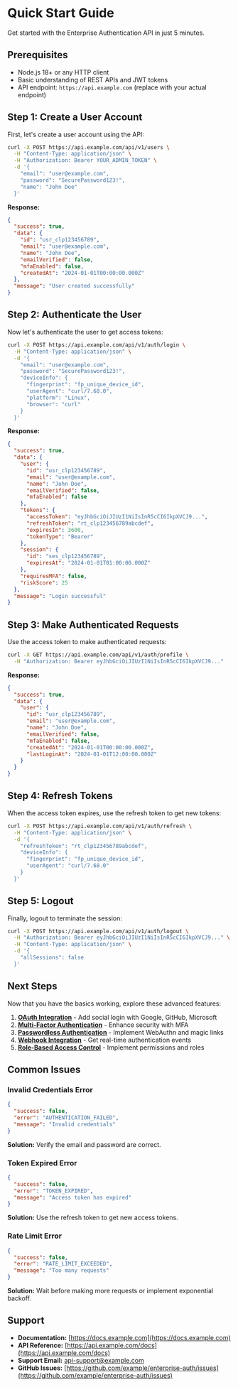 # Quick Start Guide

Get started with the Enterprise Authentication API in just 5 minutes.

## Prerequisites

- Node.js 18+ or any HTTP client
- Basic understanding of REST APIs and JWT tokens
- API endpoint: `https://api.example.com` (replace with your actual endpoint)

## Step 1: Create a User Account

First, let's create a user account using the API:

```bash
curl -X POST https://api.example.com/api/v1/users \
  -H "Content-Type: application/json" \
  -H "Authorization: Bearer YOUR_ADMIN_TOKEN" \
  -d '{
    "email": "user@example.com",
    "password": "SecurePassword123!",
    "name": "John Doe"
  }'
```

**Response:**

```json
{
  "success": true,
  "data": {
    "id": "usr_clp123456789",
    "email": "user@example.com",
    "name": "John Doe",
    "emailVerified": false,
    "mfaEnabled": false,
    "createdAt": "2024-01-01T00:00:00.000Z"
  },
  "message": "User created successfully"
}
```

## Step 2: Authenticate the User

Now let's authenticate the user to get access tokens:

```bash
curl -X POST https://api.example.com/api/v1/auth/login \
  -H "Content-Type: application/json" \
  -d '{
    "email": "user@example.com",
    "password": "SecurePassword123!",
    "deviceInfo": {
      "fingerprint": "fp_unique_device_id",
      "userAgent": "curl/7.68.0",
      "platform": "Linux",
      "browser": "curl"
    }
  }'
```

**Response:**

```json
{
  "success": true,
  "data": {
    "user": {
      "id": "usr_clp123456789",
      "email": "user@example.com",
      "name": "John Doe",
      "emailVerified": false,
      "mfaEnabled": false
    },
    "tokens": {
      "accessToken": "eyJhbGciOiJIUzI1NiIsInR5cCI6IkpXVCJ9...",
      "refreshToken": "rt_clp123456789abcdef",
      "expiresIn": 3600,
      "tokenType": "Bearer"
    },
    "session": {
      "id": "ses_clp123456789",
      "expiresAt": "2024-01-01T01:00:00.000Z"
    },
    "requiresMFA": false,
    "riskScore": 25
  },
  "message": "Login successful"
}
```

## Step 3: Make Authenticated Requests

Use the access token to make authenticated requests:

```bash
curl -X GET https://api.example.com/api/v1/auth/profile \
  -H "Authorization: Bearer eyJhbGciOiJIUzI1NiIsInR5cCI6IkpXVCJ9..."
```

**Response:**

```json
{
  "success": true,
  "data": {
    "user": {
      "id": "usr_clp123456789",
      "email": "user@example.com",
      "name": "John Doe",
      "emailVerified": false,
      "mfaEnabled": false,
      "createdAt": "2024-01-01T00:00:00.000Z",
      "lastLoginAt": "2024-01-01T12:00:00.000Z"
    }
  }
}
```

## Step 4: Refresh Tokens

When the access token expires, use the refresh token to get new tokens:

```bash
curl -X POST https://api.example.com/api/v1/auth/refresh \
  -H "Content-Type: application/json" \
  -d '{
    "refreshToken": "rt_clp123456789abcdef",
    "deviceInfo": {
      "fingerprint": "fp_unique_device_id",
      "userAgent": "curl/7.68.0"
    }
  }'
```

## Step 5: Logout

Finally, logout to terminate the session:

```bash
curl -X POST https://api.example.com/api/v1/auth/logout \
  -H "Authorization: Bearer eyJhbGciOiJIUzI1NiIsInR5cCI6IkpXVCJ9..." \
  -H "Content-Type: application/json" \
  -d '{
    "allSessions": false
  }'
```

## Next Steps

Now that you have the basics working, explore these advanced features:

1. **[OAuth Integration](oauth-integration.md)** - Add social login with Google, GitHub, Microsoft
2. **[Multi-Factor Authentication](mfa-setup.md)** - Enhance security with MFA
3. **[Passwordless Authentication](passwordless-auth.md)** - Implement WebAuthn and magic links
4. **[Webhook Integration](webhook-integration.md)** - Get real-time authentication events
5. **[Role-Based Access Control](rbac-setup.md)** - Implement permissions and roles

## Common Issues

### Invalid Credentials Error

```json
{
  "success": false,
  "error": "AUTHENTICATION_FAILED",
  "message": "Invalid credentials"
}
```

**Solution:** Verify the email and password are correct.

### Token Expired Error

```json
{
  "success": false,
  "error": "TOKEN_EXPIRED",
  "message": "Access token has expired"
}
```

**Solution:** Use the refresh token to get new access tokens.

### Rate Limit Error

```json
{
  "success": false,
  "error": "RATE_LIMIT_EXCEEDED",
  "message": "Too many requests"
}
```

**Solution:** Wait before making more requests or implement exponential backoff.

## Support

- **Documentation:** [https://docs.example.com](https://docs.example.com)
- **API Reference:** [https://api.example.com/docs](https://api.example.com/docs)
- **Support Email:** api-support@example.com
- **GitHub Issues:** [https://github.com/example/enterprise-auth/issues](https://github.com/example/enterprise-auth/issues)
